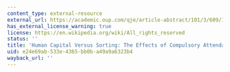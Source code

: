 ```yaml
---
content_type: external-resource
external_url: https://academic.oup.com/qje/article-abstract/101/3/609/1899676?redirectedFrom=PDF
has_external_license_warning: true
license: https://en.wikipedia.org/wiki/All_rights_reserved
status: ''
title: 'Human Capital Versus Sorting: The Effects of Compulsory Attendance Laws'
uid: e24e69ab-533e-4365-bb0b-a49a9a6323b4
wayback_url: ''
---
```

